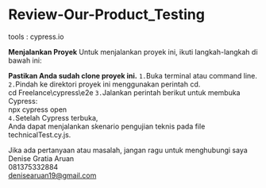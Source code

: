 # Review-Our-Product_Testing
tools : cypress.io

**Menjalankan Proyek**
Untuk menjalankan proyek ini, ikuti langkah-langkah di bawah ini:

**Pastikan Anda sudah clone proyek ini.**
`1.`Buka terminal atau command line.  
`2.`Pindah ke direktori proyek ini menggunakan perintah cd.  
cd Freelance\cypress\e2e
`3.`Jalankan perintah berikut untuk membuka Cypress:  
npx cypress open  
`4.`Setelah Cypress terbuka,  
Anda dapat menjalankan skenario pengujian teknis pada file technicalTest.cy.js.  


Jika ada pertanyaan atau masalah, jangan ragu untuk menghubungi saya  
Denise Gratia Aruan  
081375332884  
denisearuan19@gmail.com

